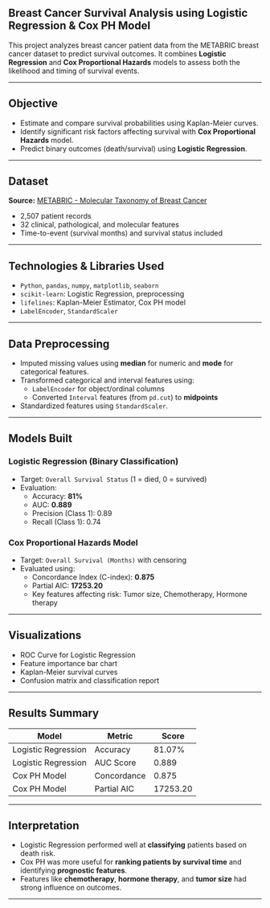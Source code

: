 ## Breast Cancer Survival Analysis using Logistic Regression & Cox PH Model

This project analyzes breast cancer patient data from the METABRIC breast cancer dataset to predict survival outcomes. It combines **Logistic Regression** and **Cox Proportional Hazards** models to assess both the likelihood and timing of survival events.

---

## Objective

- Estimate and compare survival probabilities using Kaplan-Meier curves.
- Identify significant risk factors affecting survival with **Cox Proportional Hazards** model.
- Predict binary outcomes (death/survival) using **Logistic Regression**.

---

## Dataset

**Source:** [METABRIC - Molecular Taxonomy of Breast Cancer](https://www.cbioportal.org/study/summary?id=brca_metabric)  
- 2,507 patient records  
- 32 clinical, pathological, and molecular features  
- Time-to-event (survival months) and survival status included

---

## Technologies & Libraries Used

- `Python`, `pandas`, `numpy`, `matplotlib`, `seaborn`
- `scikit-learn`: Logistic Regression, preprocessing
- `lifelines`: Kaplan-Meier Estimator, Cox PH model
- `LabelEncoder`, `StandardScaler`

---

## Data Preprocessing

- Imputed missing values using **median** for numeric and **mode** for categorical features.
- Transformed categorical and interval features using:
  - `LabelEncoder` for object/ordinal columns
  - Converted `Interval` features (from `pd.cut`) to **midpoints**
- Standardized features using `StandardScaler`.

---

## Models Built

### Logistic Regression (Binary Classification)
- Target: `Overall Survival Status` (1 = died, 0 = survived)
- Evaluation:
  - Accuracy: **81%**
  - AUC: **0.889**
  - Precision (Class 1): 0.89
  - Recall (Class 1): 0.74

### Cox Proportional Hazards Model
- Target: `Overall Survival (Months)` with censoring
- Evaluated using:
  - Concordance Index (C-index): **0.875**
  - Partial AIC: **17253.20**
  - Key features affecting risk: Tumor size, Chemotherapy, Hormone therapy

---

## Visualizations

- ROC Curve for Logistic Regression
- Feature importance bar chart
- Kaplan-Meier survival curves
- Confusion matrix and classification report

---

## Results Summary

| Model              | Metric         | Score     |
|-------------------|----------------|-----------|
| Logistic Regression | Accuracy       | 81.07%    |
| Logistic Regression | AUC Score      | 0.889     |
| Cox PH Model       | Concordance     | 0.875     |
| Cox PH Model       | Partial AIC     | 17253.20  |

---

## Interpretation

- Logistic Regression performed well at **classifying** patients based on death risk.
- Cox PH was more useful for **ranking patients by survival time** and identifying **prognostic features**.
- Features like **chemotherapy**, **hormone therapy**, and **tumor size** had strong influence on outcomes.

---



